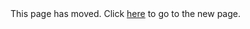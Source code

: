 <html>
<head>
<meta http-equiv="refresh" content="2;url=https://youst.in/posts/cache-key-normalization-denial-of-service/" />
<title>Page Moved</title>
</head>
<body>
This page has moved. Click <a href="https://youst.in/posts/cache-key-normalization-denial-of-service/">here</a> to go to the new page.
</body>
</html>
